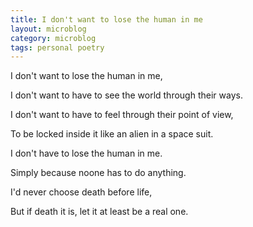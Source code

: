 ```yaml
---
title: I don't want to lose the human in me
layout: microblog
category: microblog
tags: personal poetry
---
```


I don't want to lose the human in me,

I don't want to have to see the world through their ways.

I don't want to have to feel through their point of view, 

To be locked inside it like an alien in a space suit.

I don't have to lose the human in me.

Simply because noone has to do anything.

I'd never choose death before life, 

But if death it is, let it at least be a real one.
